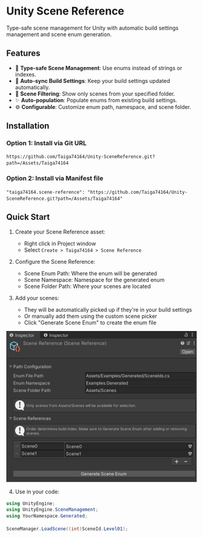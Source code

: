 # Unity Scene Reference

Type-safe scene management for Unity with automatic build settings management and scene enum generation.

## Features

- 🎯 **Type-safe Scene Management**: Use enums instead of strings or indexes.
- 🔄 **Auto-sync Build Settings**: Keep your build settings updated automatically.
- 📁 **Scene Filtering**: Show only scenes from your specified folder.
- ✨ **Auto-population**: Populate enums from existing build settings.
- ⚙️ **Configurable**: Customize enum path, namespace, and scene folder.

## Installation

### Option 1: Install via Git URL
`https://github.com/Taiga74164/Unity-SceneReference.git?path=/Assets/Taiga74164`

### Option 2: Install via Manifest file
`"taiga74164.scene-reference": "https://github.com/Taiga74164/Unity-SceneReference.git?path=/Assets/Taiga74164"`

## Quick Start

1. Create your Scene Reference asset:
   - Right click in Project window
   - Select `Create > Taiga74164 > Scene Reference`

2. Configure the Scene Reference:
   - Scene Enum Path: Where the enum will be generated
   - Scene Namespace: Namespace for the generated enum
   - Scene Folder Path: Where your scenes are located

3. Add your scenes:
   - They will be automatically picked up if they're in your build settings
   - Or manually add them using the custom scene picker
   - Click "Generate Scene Enum" to create the enum file
   
![demo01](Images/ss00.png)

4. Use in your code:
```csharp
using UnityEngine;
using UnityEngine.SceneManagement;
using YourNamespace.Generated;

SceneManager.LoadScene((int)SceneId.Level01);
```
